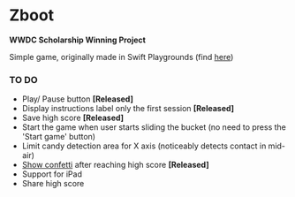 # Zboot
**WWDC Scholarship Winning Project**

Simple game, originally made in Swift Playgrounds (find [here](https://github.com/ekranac/Zboot-Playground))


###  TO DO
 - Play/ Pause button **[Released]**
 - Display instructions label only the first session **[Released]**
 - Save high score **[Released]**
 - Start the game when user starts sliding the bucket (no need to press the 'Start game' button)
 - Limit candy detection area for X axis (noticeably detects contact in mid-air)
 - [Show confetti](https://cocoapods.org/pods/SAConfettiView) after reaching high score **[Released]**
 - Support for iPad
 - Share high score
 
